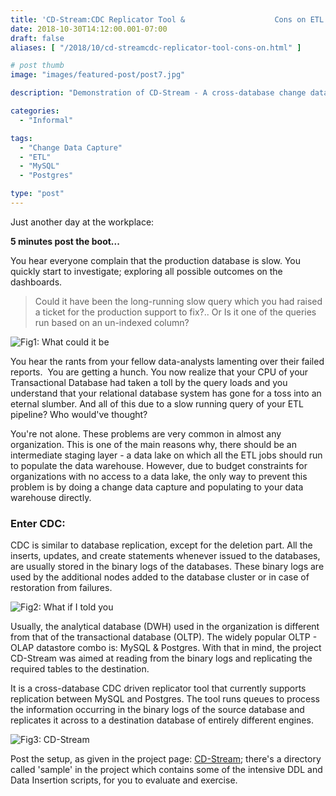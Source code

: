 ```yaml
---
title: 'CD-Stream:CDC Replicator Tool &                    Cons on ETL pipelines'
date: 2018-10-30T14:12:00.001-07:00
draft: false
aliases: [ "/2018/10/cd-streamcdc-replicator-tool-cons-on.html" ]

# post thumb
image: "images/featured-post/post7.jpg"

description: "Demonstration of CD-Stream - A cross-database change data capture tool between MySQL & Postgres Database"

categories:
  - "Informal"

tags:
  - "Change Data Capture"
  - "ETL"
  - "MySQL"
  - "Postgres"

type: "post"
---
```


  
Just another day at the workplace:

**5 minutes post the boot...**  

You hear everyone complain that the production database is slow. You quickly start to investigate; exploring all possible outcomes on the dashboards. 

> Could it have been the long-running slow query which you had raised a ticket for the production support to fix?.. Or Is it one of the queries run based on an un-indexed column?

![Fig1: What could it be](../../images/post/7-cd-streamcdc-replicator-tool-cons-on/img1.gif)

You hear the rants from your fellow data-analysts lamenting over their failed reports. 
You are getting a hunch. You now realize that your CPU of your Transactional Database had taken a toll by the query loads and you understand that your relational database system has gone for a toss into an eternal slumber. And all of this due to a slow running query of your ETL pipeline? Who would've thought?

You're not alone. These problems are very common in almost any organization. This is one of the main reasons why, there should be an intermediate staging layer - a data lake on which all the ETL jobs should run to populate the data warehouse. However, due to budget constraints for organizations with no access to a data lake, the only way to prevent this problem is by doing a change data capture and populating to your data warehouse directly.

### Enter CDC:

CDC is similar to database replication, except for the deletion part. All the inserts, updates, and create statements whenever issued to the databases, are usually stored in the binary logs of the databases. These binary logs are used by the additional nodes added to the database cluster or in case of restoration from failures.

![Fig2: What if I told you](../../images/post/7-cd-streamcdc-replicator-tool-cons-on/img2.jpg)

Usually, the analytical database (DWH) used in the organization is different from that of the transactional database (OLTP). The widely popular OLTP - OLAP datastore combo is: MySQL & Postgres. With that in mind, the project CD-Stream was aimed at reading from the binary logs and replicating the required tables to the destination.

It is a cross-database CDC driven replicator tool that currently supports replication between MySQL and Postgres. The tool runs queues to process the information occurring in the binary logs of the source database and replicates it across to a destination database of entirely different engines.

![Fig3: CD-Stream](../../images/post/7-cd-streamcdc-replicator-tool-cons-on/img3.png)

Post the setup, as given in the project page: <a href="https://github.com/datawrangl3r/cd-stream" rel="nofollow noopener" target="_blank">CD-Stream</a>; there's a directory called 'sample' in the project which contains some of the intensive DDL and Data Insertion scripts, for you to evaluate and exercise.